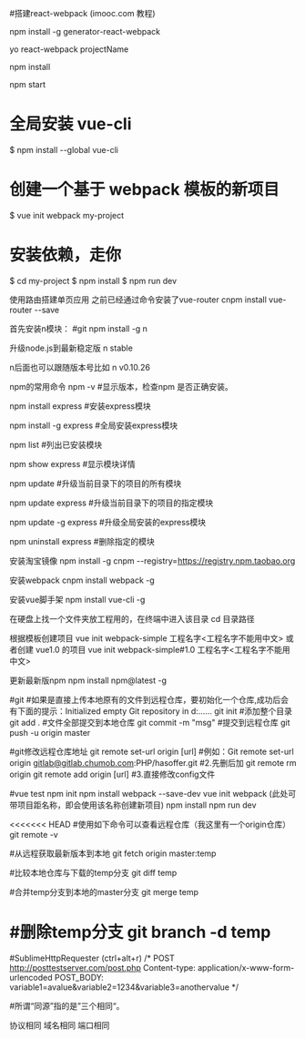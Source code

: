 #搭建react-webpack (imooc.com 教程)

npm install -g generator-react-webpack

yo react-webpack projectName

npm install

npm start

# 全局安装 vue-cli
$ npm install --global vue-cli
# 创建一个基于 webpack 模板的新项目
$ vue init webpack my-project
# 安装依赖，走你
$ cd my-project
$ npm install
$ npm run dev

使用路由搭建单页应用
之前已经通过命令安装了vue-router
cnpm install vue-router --save

首先安装n模块：	#git
npm install -g n

升级node.js到最新稳定版
n stable

n后面也可以跟随版本号比如
n v0.10.26





npm的常用命令
npm -v          #显示版本，检查npm 是否正确安装。
 
npm install express   #安装express模块
 
npm install -g express  #全局安装express模块
 
npm list         #列出已安装模块
 
npm show express     #显示模块详情
 
npm update        #升级当前目录下的项目的所有模块
 
npm update express    #升级当前目录下的项目的指定模块
 
npm update -g express  #升级全局安装的express模块
 
npm uninstall express  #删除指定的模块


安装淘宝镜像
npm install -g cnpm --registry=https://registry.npm.taobao.org

安装webpack
cnpm install webpack -g

安装vue脚手架
npm install vue-cli -g

在硬盘上找一个文件夹放工程用的，在终端中进入该目录
cd 目录路径

根据模板创建项目
vue init webpack-simple 工程名字<工程名字不能用中文>
或者创建 vue1.0 的项目
vue init webpack-simple#1.0 工程名字<工程名字不能用中文>

更新最新版npm
npm install npm@latest -g


#git
#如果是直接上传本地原有的文件到远程仓库，要初始化一个仓库,成功后会有下面的提示：Initialized empty Git repository in d:......
git init 
#添加整个目录
 git add . 
#文件全部提交到本地仓库
git commit -m "msg"
#提交到远程仓库
git push -u origin master

 #git修改远程仓库地址
 git remote set-url origin [url]
#例如：Git remote set-url origin gitlab@gitlab.chumob.com:PHP/hasoffer.git
#2.先删后加
git remote rm origin
git remote add origin [url]
#3.直接修改config文件




#vue test
npm init
npm install webpack --save-dev
vue init webpack (此处可带项目距名称，即会使用该名称创建新项目)
npm install 
npm run dev


<<<<<<< HEAD
#使用如下命令可以查看远程仓库（我这里有一个origin仓库） 
git remote -v

#从远程获取最新版本到本地
git fetch origin master:temp

#比较本地仓库与下载的temp分支
git diff temp

#合并temp分支到本地的master分支
git merge temp

#删除temp分支
git branch -d temp
=======
#SublimeHttpRequester (ctrl+alt+r)
/*
	POST http://posttestserver.com/post.php
	Content-type: application/x-www-form-urlencoded
	POST_BODY:
	variable1=avalue&variable2=1234&variable3=anothervalue
*/



#所谓“同源”指的是”三个相同“。

协议相同
域名相同
端口相同